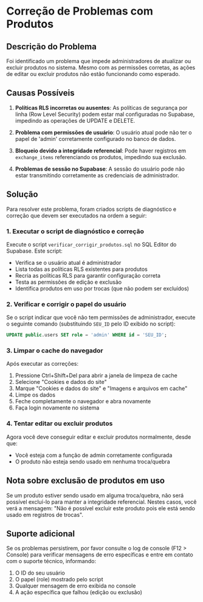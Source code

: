 # Correção de Problemas com Produtos

## Descrição do Problema

Foi identificado um problema que impede administradores de atualizar ou excluir produtos no sistema. Mesmo com as permissões corretas, as ações de editar ou excluir produtos não estão funcionando como esperado.

## Causas Possíveis

1. **Políticas RLS incorretas ou ausentes**: As políticas de segurança por linha (Row Level Security) podem estar mal configuradas no Supabase, impedindo as operações de UPDATE e DELETE.

2. **Problema com permissões de usuário**: O usuário atual pode não ter o papel de 'admin' corretamente configurado no banco de dados.

3. **Bloqueio devido a integridade referencial**: Pode haver registros em `exchange_items` referenciando os produtos, impedindo sua exclusão.

4. **Problemas de sessão no Supabase**: A sessão do usuário pode não estar transmitindo corretamente as credenciais de administrador.

## Solução

Para resolver este problema, foram criados scripts de diagnóstico e correção que devem ser executados na ordem a seguir:

### 1. Executar o script de diagnóstico e correção

Execute o script `verificar_corrigir_produtos.sql` no SQL Editor do Supabase. Este script:

- Verifica se o usuário atual é administrador
- Lista todas as políticas RLS existentes para produtos
- Recria as políticas RLS para garantir configuração correta
- Testa as permissões de edição e exclusão
- Identifica produtos em uso por trocas (que não podem ser excluídos)

### 2. Verificar e corrigir o papel do usuário

Se o script indicar que você não tem permissões de administrador, execute o seguinte comando (substituindo `SEU_ID` pelo ID exibido no script):

```sql
UPDATE public.users SET role = 'admin' WHERE id = 'SEU_ID';
```

### 3. Limpar o cache do navegador

Após executar as correções:

1. Pressione Ctrl+Shift+Del para abrir a janela de limpeza de cache
2. Selecione "Cookies e dados do site"
3. Marque "Cookies e dados do site" e "Imagens e arquivos em cache"
4. Limpe os dados
5. Feche completamente o navegador e abra novamente
6. Faça login novamente no sistema

### 4. Tentar editar ou excluir produtos

Agora você deve conseguir editar e excluir produtos normalmente, desde que:
- Você esteja com a função de admin corretamente configurada
- O produto não esteja sendo usado em nenhuma troca/quebra

## Nota sobre exclusão de produtos em uso

Se um produto estiver sendo usado em alguma troca/quebra, não será possível excluí-lo para manter a integridade referencial. Nestes casos, você verá a mensagem: "Não é possível excluir este produto pois ele está sendo usado em registros de trocas".

## Suporte adicional

Se os problemas persistirem, por favor consulte o log de console (F12 > Console) para verificar mensagens de erro específicas e entre em contato com o suporte técnico, informando:

1. O ID do seu usuário
2. O papel (role) mostrado pelo script
3. Qualquer mensagem de erro exibida no console
4. A ação específica que falhou (edição ou exclusão) 